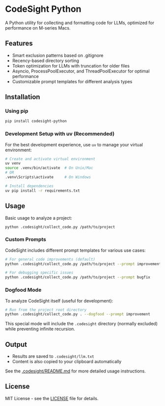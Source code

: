 # CodeSight Python

A Python utility for collecting and formatting code for LLMs, optimized for performance on M-series Macs.

## Features

- Smart exclusion patterns based on .gitignore
- Recency-based directory sorting
- Token optimization for LLMs with truncation for older files
- Asyncio, ProcessPoolExecutor, and ThreadPoolExecutor for optimal performance
- Customizable prompt templates for different analysis types

## Installation

### Using pip

```bash
pip install codesight-python
```

### Development Setup with uv (Recommended)

For the best development experience, use `uv` to manage your virtual environment:

```bash
# Create and activate virtual environment
uv venv
source .venv/bin/activate  # On Unix/Mac
# OR 
.venv\Scripts\activate     # On Windows

# Install dependencies
uv pip install -r requirements.txt
```

## Usage

Basic usage to analyze a project:

```bash
python .codesight/collect_code.py /path/to/project
```

### Custom Prompts

CodeSight includes different prompt templates for various use cases:

```bash
# For general code improvements (default)
python .codesight/collect_code.py /path/to/project --prompt improvement

# For debugging specific issues
python .codesight/collect_code.py /path/to/project --prompt bugfix
```

### Dogfood Mode

To analyze CodeSight itself (useful for development):

```bash
# Run from the project root directory
python .codesight/collect_code.py . --dogfood --prompt improvement
```

This special mode will include the `.codesight` directory (normally excluded) while preventing infinite recursion.

## Output

- Results are saved to `.codesight/llm.txt`
- Content is also copied to your clipboard automatically

See the [.codesight/README.md](.codesight/README.md) for more detailed usage instructions.

## License

MIT License - see the [LICENSE](LICENSE) file for details.